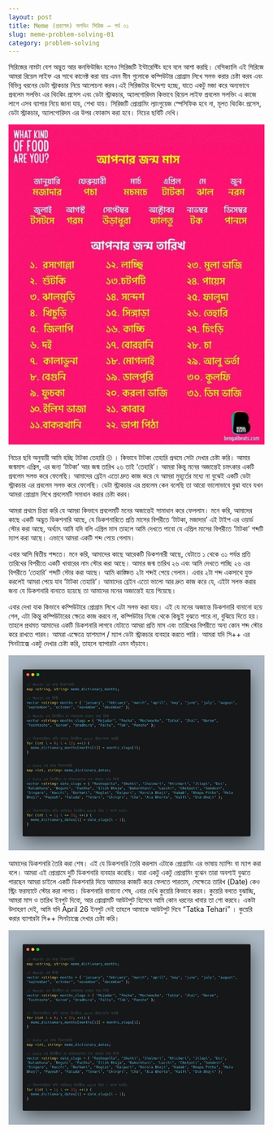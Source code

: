 ```yaml
---
layout: post
title: Meme (প্রবলেম) সলভিং সিরিজ — পর্ব ০১
slug: meme-problem-solving-01
category: problem-solving
---
```


সিরিজের নামটা বেশ অদ্ভুত আর কনফিউজিং হলেও সিরিজটি ইন্টারেস্টিং হবে বলে আশা করছি। বেসিক্যালি এই সিরিজে আমরা রিয়েল লাইফ এর সাথে কানেক্ট করা যায় এমন মীম গুলোকে কম্পিউটার প্রোগ্রাম লিখে সলভ করার চেষ্টা করব এবং বিভিন্ন ধরনের ডেটা স্ট্রাকচার নিয়ে আলোচনা করব।এই সিরিজটার উদ্দেশ্য হচ্ছে, যাতে একটু মজা করে অন্যভাবে প্রবলেম সলভিং এর থিংকিং প্রসেস এবং ডেটা স্ট্রাকচার, অ্যালগোরিদম কিভাবে রিয়েল লাইফ প্রবলেম সলভিং এ কাজে লাগে এসব ব্যাপার নিয়ে জানা যায়, শেখা যায়। সিরিজটি প্রোগ্রামিং ল্যাংগুয়েজ স্পেসিফিক হবে না, মূলত থিংকিং প্রসেস, ডেটা স্ট্রাকচার, অ্যালগোরিদম এর উপর ফোকাস করা হবে। নিচের ছবিটি দেখি।

![meme-problem](../assets/images/blog/meme1/problem.png)

নিচের ছবি অনুযায়ী আমি হচ্ছি টাটকা তেহারি 🙄 । কিভাবে টাটকা তেহারি প্রথমে সেটা দেখার চেষ্টা করি। আমার জন্মমাস এপ্রিল, এর জন্য ‘টাটকা’ আর জন্ম তারিখ ২৬ তাই ‘তেহারি’।
আমরা কিন্তু মনের অজান্তেই চমৎকার একটি প্রবলেম সলভ করে ফেলেছি। আমাদের ব্রেইন এতো দ্রুত কাজ করে যে আমরা মুহূর্তের মধ্যে না বুঝেই একটি ডেটা স্ট্রাকচার এর প্রবলেম সলভ করে ফেলেছি। ডেটা স্ট্রাকচার এর প্রবলেম কেন বলেছি তা আরো ভালোভাবে বুঝা যাবে যখন আমরা প্রোগ্রাম লিখে প্রবলেমটি সমাধান করার চেষ্টা করব।

আমরা প্রথমে চিন্তা করি যে আমরা কিভাবে প্রবলেমটি মনের অজান্তেই সামাধান করে ফেললাম। মনে করি, আমাদের কাছে একটি অদ্ভুত ডিকশনারি আছে, যে ডিকশনারিতে প্রতি মাসের বিপরীতে ‘টাটকা, মজাদার’ এই টাইপ এর ওয়ার্ড স্টোর করা আছে, অর্থ্যাৎ আমি যদি বলি এপ্রিল মাস তাহলে আমি দেখতে পাবো যে এপ্রিল মাসের বিপরীতে ‘টাটকা’ শব্দটি ম্যাপ করা আছে। এভাবে আমরা একটি শব্দ পেয়ে গেলাম।

এবার আসি দ্বিতীয় শব্দতে। মনে করি, আমাদের কাছে আরেকটি ডিকশনারী আছে, যেটাতে ১ থেকে ৩১ পর্যন্ত প্রতি তারিখের বিপরীতে একটি খাবারের নাম স্টোর করা আছে। আমার জন্ম তারিখ ২৬ এবং আমি দেখতে পাচ্ছি ২৬ এর বিপরীতে ‘তেহারি’ শব্দটি স্টোর করা আছে।
আমি কাঙ্ক্ষিত ২টা শব্দই পেয়ে গেলাম। এবার ২টা শব্দ একসাথে যুক্ত করলেই আমরা পেয়ে যাব ‘টাটকা তেহারি’। আমাদের ব্রেইন এতো ভালো আর দ্রুত কাজ করে যে, এইটা সলভ করার জন্য যে ডিকশনারি বানাতে হয়েছে তা আমাদের মনের অজান্তেই হয়ে গিয়েছে।

এবার দেখা যাক কিভাবে কম্পিউটারে প্রোগ্রাম লিখে এটা সলভ করা যায়। এই যে মনের অজান্তে ডিকশনারি বানানো হয়ে গেল, এটা কিন্তু কম্পিউটারের ক্ষেত্রে কাজ করবে না, কম্পিউটার নিজে থেকে কিছুই বুঝতে পারে না, বুঝিয়ে দিতে হয়।
তাহলে প্রথমত আমাদের একটি ডিকশনারি লাগবে যেটাতে আমরা প্রতি মাস এবং তারিখের বিপরীতে অন্য কোন শব্দ স্টোর করে রাখতে পারব। আমরা এক্ষেত্রে হ্যাশম্যাপ / ম্যাপ ডেটা স্ট্রাকচার ব্যবহার করতে পারি। আমরা যদি সি++ এর সিনট্যাক্সে একটু দেখার চেষ্টা করি, তাহলে ব্যাপারটা এমন দাঁড়াবে।

![meme-solution](../assets/images/blog/meme1/sol1.png)

আমাদের ডিকশনারি তৈরি করা শেষ। এই যে ডিকশনারি তৈরি করলাম এটাকে প্রোগ্রামিং এর ভাষায় ম্যাপিং বা ম্যাপ করা বলে। আমরা এই প্রোগ্রামে দুটি ডিকশনারি ব্যবহার করেছি। যারা একটু একটু প্রোগ্রামিং বুঝেন তারা অবশ্যই বুঝতে পারছেন আমরা চাইলে একটি ডিকশনারি দিয়ে আমাদের কাজটি করে ফেলতে পারতাম, সেক্ষেত্রে তারিখ (Date) কেও স্ট্রিং ফরম্যাটে স্টোর করা লাগত।
ডিকশনারি বানানো শেষ, এবার দেখি কুয়েরি কিভাবে করব। কুয়েরি বলতে বুঝাচ্ছি, আমরা মাস ও তারিখ ইনপুট দিবো, আর প্রোগ্রামটি আউটপুট হিসেবে আমি কোন ধরনের খাবার তা শো করবে। একটা উদাহরণ দেই, আমি যদি April 26 ইনপুট দেই তাহলে আমাকে আউটপুট দিবে “Tatka Tehari” ।
কুয়েরি করার ব্যাপারটা সি++ সিনট্যাক্সে দেখার চেষ্টা করি।

![meme-solution](../assets/images/blog/meme1/sol1.png)
